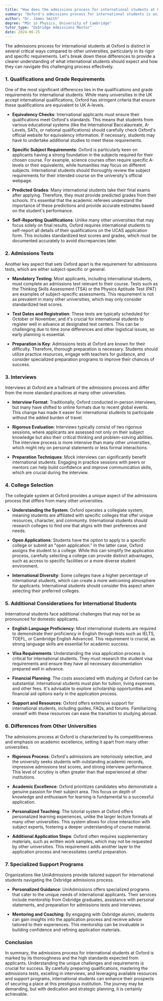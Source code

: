 ```yaml
---
title: "How does the admissions process for international students at Oxford differ from other universities?"
summary: "Oxford's admissions process for international students is unique, featuring rigorous criteria and specific qualifications compared to other universities."
author: "Dr. James Smith"
degree: "MSc in Physics, University of Cambridge"
tutor_type: "Oxbridge Admissions Mentor"
date: 2024-06-25
---
```


The admissions process for international students at Oxford is distinct in several critical ways compared to other universities, particularly in its rigor and specific requirements. Let's break down these differences to provide a clearer understanding of what international students should expect and how they can navigate this challenging process effectively.

### 1. Qualifications and Grade Requirements

One of the most significant differences lies in the qualifications and grade requirements for international students. While many universities in the UK accept international qualifications, Oxford has stringent criteria that ensure these qualifications are equivalent to UK A-levels. 

- **Equivalency Checks**: International applicants must ensure their qualifications meet Oxford's standards. This means that students from various educational systems (like the International Baccalaureate, A-Levels, SATs, or national qualifications) should carefully check Oxford's official website for equivalency information. If necessary, students may have to undertake additional studies to meet these requirements.

- **Specific Subject Requirements**: Oxford is particularly keen on applicants having a strong foundation in the subjects required for their chosen course. For example, science courses often require specific A-levels or their equivalents, while humanities may focus on different subjects. International students should thoroughly review the subject requirements for their intended course on the university's official webpage.

- **Predicted Grades**: Many international students take their final exams after applying. Therefore, they must provide predicted grades from their schools. It's essential that the academic referees understand the importance of these predictions and provide accurate estimates based on the student's performance.

- **Self-Reporting Qualifications**: Unlike many other universities that may focus solely on final results, Oxford requires international students to self-report all details of their qualifications on the UCAS application form. This includes standardized test scores and grades, which must be documented accurately to avoid discrepancies later.

### 2. Admissions Tests

Another key aspect that sets Oxford apart is the requirement for admissions tests, which are either subject-specific or general.

- **Mandatory Testing**: Most applicants, including international students, must complete an admissions test relevant to their course. Tests such as the Thinking Skills Assessment (TSA) or the Physics Aptitude Test (PAT) are examples of subject-specific assessments. This requirement is not as prevalent in many other universities, which may only consider standardized test scores.

- **Test Dates and Registration**: These tests are typically scheduled for October or November, and it's crucial for international students to register well in advance at designated test centers. This can be challenging due to time zone differences and other logistical issues, so early planning is essential.

- **Preparation is Key**: Admissions tests at Oxford are known for their difficulty. Therefore, thorough preparation is necessary. Students should utilize practice resources, engage with teachers for guidance, and consider specialized preparation programs to improve their chances of success.

### 3. Interviews

Interviews at Oxford are a hallmark of the admissions process and differ from the more standard practices at many other universities.

- **Interview Format**: Traditionally, Oxford conducted in-person interviews, but many have shifted to online formats due to recent global events. This change has made it easier for international students to participate without the added burden of travel.

- **Rigorous Evaluation**: Interviews typically consist of two rigorous sessions, where applicants are assessed not only on their subject knowledge but also their critical thinking and problem-solving abilities. The interview process is more intensive than many other universities, which might rely on personal statements or less formal interactions.

- **Preparation Techniques**: Mock interviews can significantly benefit international students. Engaging in practice sessions with peers or mentors can help build confidence and improve communication skills, which are crucial during the interview.

### 4. College Selection

The collegiate system at Oxford provides a unique aspect of the admissions process that differs from many other universities.

- **Understanding the System**: Oxford operates a collegiate system, meaning students are affiliated with specific colleges that offer unique resources, character, and community. International students should research colleges to find one that aligns with their preferences and needs.

- **Open Applications**: Students have the option to apply to a specific college or submit an "open application." In the latter case, Oxford assigns the student to a college. While this can simplify the application process, carefully selecting a college can provide distinct advantages, such as access to specific facilities or a more diverse student environment.

- **International Diversity**: Some colleges have a higher percentage of international students, which can create a more welcoming atmosphere for applicants. International students should consider this aspect when selecting their preferred colleges.

### 5. Additional Considerations for International Students

International students face additional challenges that may not be as pronounced for domestic applicants.

- **English Language Proficiency**: Most international students are required to demonstrate their proficiency in English through tests such as IELTS, TOEFL, or Cambridge English Advanced. This requirement is crucial, as strong language skills are essential for academic success.

- **Visa Requirements**: Understanding the visa application process is critical for international students. They must research the student visa requirements and ensure they have all necessary documentation prepared well in advance.

- **Financial Planning**: The costs associated with studying at Oxford can be substantial. International students must plan for tuition, living expenses, and other fees. It's advisable to explore scholarship opportunities and financial aid options early in the application process.

- **Support and Resources**: Oxford offers extensive support for international students, including guides, FAQs, and forums. Familiarizing oneself with these resources can ease the transition to studying abroad.

### 6. Differences from Other Universities

The admissions process at Oxford is characterized by its competitiveness and emphasis on academic excellence, setting it apart from many other universities.

- **Rigorous Process**: Oxford's admissions are notoriously selective, and the university seeks students with outstanding academic records, impressive admissions test scores, and strong interview performance. This level of scrutiny is often greater than that experienced at other institutions.

- **Academic Excellence**: Oxford prioritizes candidates who demonstrate a genuine passion for their subject area. This focus on depth of knowledge and enthusiasm for learning is fundamental to a successful application.

- **Personalized Teaching**: The tutorial system at Oxford offers personalized learning experiences, unlike the larger lecture formats at many other universities. This system allows for close interaction with subject experts, fostering a deeper understanding of course material.

- **Additional Application Steps**: Oxford often requires supplementary materials, such as written work samples, which may not be requested by other universities. This requirement adds another layer to the application process and necessitates careful preparation.

### 7. Specialized Support Programs

Organizations like UniAdmissions provide tailored support for international students navigating the Oxbridge admissions process.

- **Personalized Guidance**: UniAdmissions offers specialized programs that cater to the unique needs of international applicants. Their services include mentorship from Oxbridge graduates, assistance with personal statements, and preparation for admissions tests and interviews.

- **Mentoring and Coaching**: By engaging with Oxbridge alumni, students can gain insights into the application process and receive advice tailored to their experiences. This mentorship can be invaluable in building confidence and refining application materials.

### Conclusion

In summary, the admissions process for international students at Oxford is marked by its thoroughness and the high standards expected from applicants. Understanding the unique challenges and requirements is crucial for success. By carefully preparing qualifications, mastering the admissions tests, excelling in interviews, and leveraging available resources and support programs, international students can enhance their prospects of securing a place at this prestigious institution. The journey may be demanding, but with dedication and strategic planning, it is certainly achievable.
    